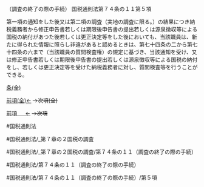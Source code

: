 （調査の終了の際の手続）
国税通則法第７４条の１１第５項

第一項の通知をした後又は第二項の調査（実地の調査に限る。）の結果につき納税義務者から修正申告書若しくは期限後申告書の提出若しくは源泉徴収等による国税の納付があつた後若しくは更正決定等をした後においても、当該職員は、新たに得られた情報に照らし非違があると認めるときは、第七十四条の二から第七十四条の六まで（当該職員の質問検査権）の規定に基づき、当該通知を受け、又は修正申告書若しくは期限後申告書の提出若しくは源泉徴収等による国税の納付をし、若しくは更正決定等を受けた納税義務者に対し、質問検査等を行うことができる。

[条(全)](国税通則法＿＿＿＿＿第７４条の１１_.md)

[前項(全)←](国税通則法＿＿＿＿＿第７４条の１１第４項_.md)  ~~→次項(全)~~

[前項 　 ←](国税通則法＿＿＿＿＿第７４条の１１第４項.md)  ~~→次項~~



#国税通則法

#国税通則法/_第７章の２国税の調査

#国税通則法/_第７章の２国税の調査/第７４条の１１（調査の終了の際の手続）

#国税通則法/第７４条の１１（調査の終了の際の手続）

#国税通則法/第７４条の１１（調査の終了の際の手続）/第５項

